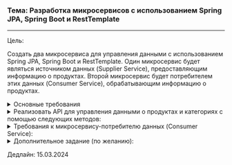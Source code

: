 ### Тема: Разработка микросервисов с использованием Spring JPA, Spring Boot и RestTemplate

---
Цель:

Создать два микросервиса для управления данными с использованием Spring JPA, Spring Boot и RestTemplate. Один микросервис будет являться источником данных (Supplier Service), предоставляющим информацию о продуктах. Второй микросервис будет потребителем этих данных (Consumer Service), обрабатывающим информацию о продуктах.

<details>
<summary> Основные требования </summary>
Микросервис-источник данных (Supplier Service):

Создать микросервис, используя Spring Boot.

Использовать Spring JPA для работы с базой данных.

Определить сущности "Product" и "Category" со следующими полями:

Product: id, name, description, price, categoryId.

Category: id, name.

Реализовать связь между продуктами и категориями (ManyToOne, OneToMany).
</details>

<details>
<summary>Реализовать API для управления данными о продуктах и категориях с помощью следующих методов:</summary>
POST /products: Создать новый продукт.

GET /products: Получить список всех продуктов.

GET /products/{id}: Получить информацию о продукте по его идентификатору.

PUT /products/{id}: Обновить информацию о продукте.

DELETE /products/{id}: Удалить продукт по его идентификатору.

POST /categories: Создать новую категорию.

GET /categories: Получить список всех категорий.

GET /categories/{id}: Получить информацию о категории по ее идентификатору.

PUT /categories/{id}: Обновить информацию о категории.

DELETE /categories/{id}: Удалить категорию по ее идентификатору.

Добавить возможность загрузки тестовых данных при запуске приложения.
</details>

<details>
<summary> Требования к микросервису-потребителю данных (Consumer Service): </summary>
Создать микросервис, используя Spring Boot.

Использовать RestTemplate для взаимодействия с API микросервиса-источника данных.

Реализовать следующую функциональность:

Получение списка всех продуктов и категорий и вывод информации о них.

Возможность добавления нового продукта с указанием категории.

Возможность обновления информации о продукте.

Возможность удаления продукта.

Реализовать возможность фильтрации продуктов по различным критериям, таким как цена, категория и т. д.

Добавить функциональность для поиска продуктов по их названию или описанию.

Реализовать пагинацию для списка продуктов.

Реализовать валидацию данных перед отправкой запросов на сервер.

Обработать возможные ошибки при взаимодействии с API микросервиса-источника данных.
</details>

<details>
<summary> Дополнительное задание (по желанию): </summary>

Добавить возможность оценки продуктов и оставления отзывов о них.

Использовать Docker для контейнеризации обоих микросервисов и развертывания их в контейнерах.

Критерии успешного выполнения:

Функциональность микросервисов должна быть реализована с использованием Spring JPA, Spring Boot и RestTemplate.

Код должен быть хорошо организован и соответствовать принципам SOLID и лучшим практикам программирования на Java.

Микросервис-потребитель данных должен корректно обрабатывать ошибки при взаимодействии с API микросервиса-источника данных.
</details>

Дедлайн: 15.03.2024